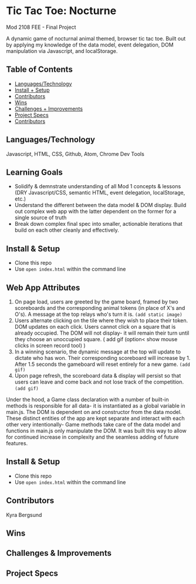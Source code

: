 # Tic Tac Toe: Nocturne

Mod 2108 FEE - Final Project

A dynamic game of nocturnal animal themed, browser tic tac toe. Built out by applying my knowledge of the data model, event delegation, DOM manipulation via Javascript, and localStorage. 

## Table of Contents
* [Languages/Technology](#technology)
* [Install + Setup](#set-up)
* [Contributors](#contributors)
* [Wins](#wins)
* [Challenges + Improvements](#challenges-+-Improvements)
* [Project Specs](#project-specs)
* [Contributors](#contributors)

## Languages/Technology
Javascript, HTML, CSS, Github, Atom, Chrome Dev Tools

## Learning Goals
* Solidify & demnstrate understanding of all Mod 1 concepts & lessons (DRY Javascript/CSS, semantic HTML, event delegation, localStorage, etc.)
* Understand the different between the data model & DOM display. Build out complex web app with the latter dependent on the former for a single source of truth
* Break down complex final spec into smaller, actionable iterations that build on each other cleanly and effectively.

## Install & Setup
- Clone this repo
- Use `open index.html` within the command line

## Web App Attributes 
1. On page load, users are greeted by the game board, framed by two scoreboards and the corresponding animal tokens (in place of X's and O's). A message at the top relays who's turn it is.
`(add static image)`
2. Users alternate clicking on the tile where they wish to place their token. DOM updates on each click. Users cannot click on a square that is already occupied. The DOM will not display- it will remain their turn until they choose an unoccupied square.
( add gif (option< show mouse clicks in screen record tool) )
3. In a winning scenario, the dynamic message at the top will update to dictate who has won. Their corresponding scoreboard will increase by 1. After 1.5 seconds the gameboard will reset entirely for a new game.
`(add gif)`
4. Upon page refresh, the scoreboard data & display will persist so that users can leave and come back and not lose track of the competition.
`(add gif)`

Under the hood, a Game class declaration with a number of built-in methods is responsible for all data- it is instantiated as a global variable in main.js. The DOM is dependent on and constructor from the data model. These distinct entities of the app are kept separate and interact with each other very intentionally- Game methods take care of the data model and functions in main.js only manipulate the DOM. It was built this way to allow for continued increase in complexity and the seamless adding of future features.

## Install & Setup
* Clone this repo
* Use `open index.html` within the command line

## Contributors
Kyra Bergsund

## Wins

## Challenges & Improvements

## Project Specs
